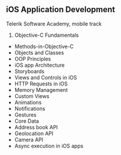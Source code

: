 ## iOS Application Development

Telerik Software Academy, mobile track

1. Objective-C Fundamentals
* Methods-in-Objective-C
* Objects and Classes
* OOP Principles
* iOS app Architecture
* Storyboards
* Views and Controls in iOS
* HTTP Requests in iOS
* Memory Management
* Custom Views
* Animations
* Notifications
* Gestures
* Core Data
* Address book API
* Geolocation API
* Camera API
* Async execution in iOS apps
